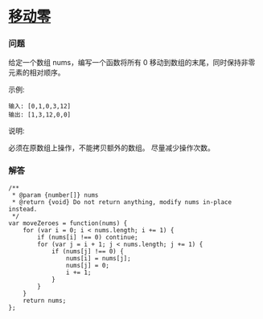 # [移动零](https://leetcode-cn.com/problems/move-zeroes)

### 问题

给定一个数组 nums，编写一个函数将所有 0 移动到数组的末尾，同时保持非零元素的相对顺序。

示例:

```
输入: [0,1,0,3,12]
输出: [1,3,12,0,0]
```
说明:

必须在原数组上操作，不能拷贝额外的数组。
尽量减少操作次数。

### 解答

```
/**
 * @param {number[]} nums
 * @return {void} Do not return anything, modify nums in-place instead.
 */
var moveZeroes = function(nums) {
    for (var i = 0; i < nums.length; i += 1) {
        if (nums[i] !== 0) continue;
        for (var j = i + 1; j < nums.length; j += 1) {
            if (nums[j] !== 0) {
                nums[i] = nums[j];
                nums[j] = 0;
                i += 1;
            }
        }
    }
    return nums;
};
```
